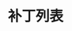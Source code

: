 ---
blog: true
home: true
icon: list
layout: BlogHome
title: 补丁列表
heroText: 补丁列表
heroImage: https://cdn.iycx.top/higurashi/logo.png
---